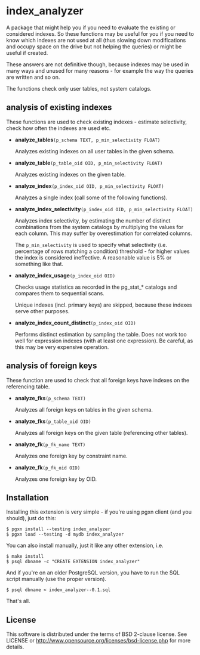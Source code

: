 index_analyzer
==============

A package that might help you if you need to evaluate the existing
or considered indexes. So these functions may be useful for you if
you need to know which indexes are not used at all (thus slowing
down modifications and occupy space on the drive but not helping
the queries) or might be useful if created.

These answers are not definitive though, because indexes may be
used in many ways and unused for many reasons - for example the way
the queries are written and so on.

The functions check only user tables, not system catalogs.


analysis of existing indexes
----------------------------

These functions are used to check existing indexes - estimate
selectivity, check how often the indexes are used etc.

 * **analyze\_tables**`(p_schema TEXT, p_min_selectivity FLOAT)`

    Analyzes existing indexes on all user tables in the given schema.

 * **analyze\_table**`(p_table_oid OID, p_min_selectivity FLOAT)`

    Analyzes existing indexes on the given table.

 * **analyze\_index**`(p_index_oid OID, p_min_selectivity FLOAT)`

    Analyzes a single index (call some of the following functions).

 * **analyze\_index\_selectivity**`(p_index_oid OID,
                                    p_min_selectivity FLOAT)`

    Analyzes index selectivity, by estimating the number of distinct
    combinations from the system catalogs by multiplying the values
    for each column. This may suffer by overestimation for correlated
    columns.

    The `p_min_selectivity` is used to specify what selectivity (i.e.
    percentage of rows matching a condition) threshold - for higher
    values the index is considered ineffective. A reasonable value
    is 5% or something like that.

 * **analyze\_index\_usage**`(p_index_oid OID)`

    Checks usage statistics as recorded in the pg_stat_* catalogs and
    compares them to sequential scans.

    Unique indexes (incl. primary keys) are skipped, because these
    indexes serve other purposes.

 * **analyze\_index\_count\_distinct**`(p_index_oid OID)`

    Performs distinct estimation by sampling the table. Does not work
    too well for expression indexes (with at least one expression).
    Be careful, as this may be very expensive operation.


analysis of foreign keys
------------------------

These function are used to check that all foreign keys have indexes on
the referencing table.

 * **analyze\_fks**`(p_schema TEXT)`

    Analyzes all foreign keys on tables in the given schema.

 * **analyze\_fks**`(p_table_oid OID)`

    Analyzes all foreign keys on the given table (referencing other
    tables).

 * **analyze\_fk**`(p_fk_name TEXT)`

    Analyzes one foreign key by constraint name.

 * **analyze\_fk**`(p_fk_oid OID)`

    Analyzes one foreign key by OID.


Installation
------------
Installing this extension is very simple - if you're using pgxn client
(and you should), just do this:

    $ pgxn install --testing index_analyzer
    $ pgxn load --testing -d mydb index_analyzer

You can also install manually, just it like any other extension, i.e.

    $ make install
    $ psql dbname -c "CREATE EXTENSION index_analyzer"

And if you're on an older PostgreSQL version, you have to run the SQL
script manually (use the proper version).

    $ psql dbname < index_analyzer--0.1.sql

That's all.


License
-------
This software is distributed under the terms of BSD 2-clause license.
See LICENSE or http://www.opensource.org/licenses/bsd-license.php for
more details.